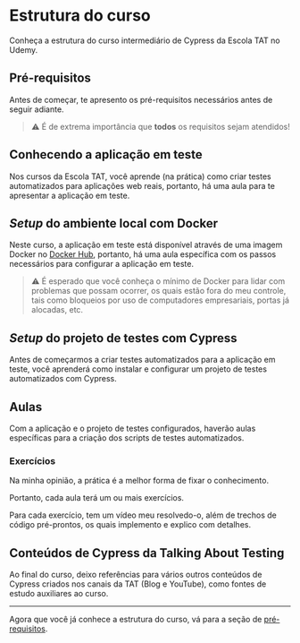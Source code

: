 # Estrutura do curso

Conheça a estrutura do curso intermediário de Cypress da Escola TAT no Udemy.

## Pré-requisitos

Antes de começar, te apresento os pré-requisitos necessários antes de seguir adiante.

> ⚠️ É de extrema importância que **todos** os requisitos sejam atendidos!

## Conhecendo a aplicação em teste

Nos cursos da Escola TAT, você aprende (na prática) como criar testes automatizados para aplicações web reais, portanto, há uma aula para te apresentar a aplicação em teste.

## _Setup_ do ambiente local com Docker

Neste curso, a aplicação em teste está disponível através de uma imagem Docker no [Docker Hub](https://hub.docker.com/), portanto, há uma aula específica com os passos necessários para configurar a aplicação em teste.

> ⚠️ É esperado que você conheça o mínimo de Docker para lidar com problemas que possam ocorrer, os quais estão fora do meu controle, tais como bloqueios por uso de computadores empresariais, portas já alocadas, etc.

## _Setup_ do projeto de testes com Cypress

Antes de começarmos a criar testes automatizados para a aplicação em teste, você aprenderá como instalar e configurar um projeto de testes automatizados com Cypress.

## Aulas

Com a aplicação e o projeto de testes configurados, haverão aulas específicas para a criação dos scripts de testes automatizados.

### Exercícios

Na minha opinião, a prática é a melhor forma de fixar o conhecimento.

Portanto, cada aula terá um ou mais exercícios.

Para cada exercício, tem um vídeo meu resolvedo-o, além de trechos de código pré-prontos, os quais implemento e explico com detalhes.

## Conteúdos de Cypress da Talking About Testing

Ao final do curso, deixo referências para vários outros conteúdos de Cypress criados nos canais da TAT (Blog e YouTube), como fontes de estudo auxiliares ao curso.

---

Agora que você já conhece a estrutura do curso, vá para a seção de [pré-requisitos](./_pre-requirements_.md).
